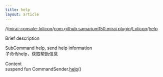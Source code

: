 ```yaml
---
title: help
layout: article
---
```

//[mirai-console-lolicon](../../index.md)/[com.github.samarium150.mirai.plugin](../index.md)/[Lolicon](index.md)/[help](help.md)





Brief description  


SubCommand help, send help information <br> 子命令help，获取帮助信息


Content  
suspend fun CommandSender.[help](help.md)()  



